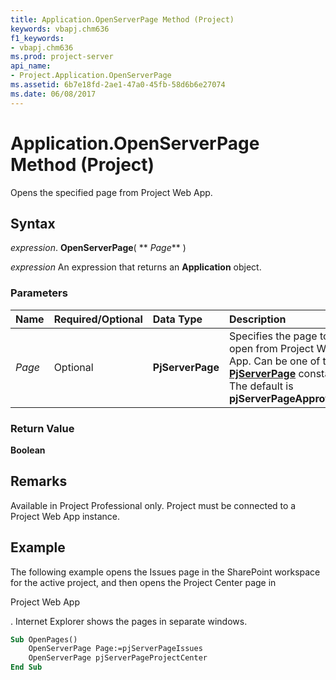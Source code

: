 ```yaml
---
title: Application.OpenServerPage Method (Project)
keywords: vbapj.chm636
f1_keywords:
- vbapj.chm636
ms.prod: project-server
api_name:
- Project.Application.OpenServerPage
ms.assetid: 6b7e18fd-2ae1-47a0-45fb-58d6b6e27074
ms.date: 06/08/2017
---
```



# Application.OpenServerPage Method (Project)

Opens the specified page from Project Web App.


## Syntax

 _expression_. **OpenServerPage**( ** _Page_** )

 _expression_ An expression that returns an **Application** object.


### Parameters



|**Name**|**Required/Optional**|**Data Type**|**Description**|
|:-----|:-----|:-----|:-----|
| _Page_|Optional|**PjServerPage**|Specifies the page to open from Project Web App. Can be one of the  **[PjServerPage](pjserverpage-enumeration-project.md)** constants. The default is **pjServerPageApprovals**.|

### Return Value

 **Boolean**


## Remarks

Available in Project Professional only. Project must be connected to a Project Web App instance.


## Example

The following example opens the Issues page in the SharePoint workspace for the active project, and then opens the Project Center page in 

Project Web App

. Internet Explorer shows the pages in separate windows.




```vb
Sub OpenPages() 
    OpenServerPage Page:=pjServerPageIssues 
    OpenServerPage pjServerPageProjectCenter 
End Sub
```


